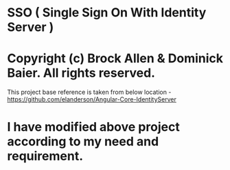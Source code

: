 # SSO ( Single Sign On With Identity Server )

# Copyright (c) Brock Allen & Dominick Baier. All rights reserved.

This project base reference is taken from below location -
https://github.com/elanderson/Angular-Core-IdentityServer

# I have modified above project according to my need and requirement.
